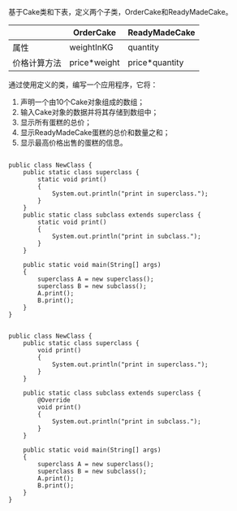 
基于Cake类和下表，定义两个子类，OrderCake和ReadyMadeCake。

||OrderCake|ReadyMadeCake|
|----|----|----|
|属性|weightInKG|quantity|
|价格计算方法|price*weight|price*quantity|

通过使用定义的类，编写一个应用程序，它将：
1. 声明一个由10个Cake对象组成的数组；
2. 输入Cake对象的数据并将其存储到数组中；
3. 显示所有蛋糕的总价；
4. 显示ReadyMadeCake蛋糕的总价和数量之和；
5. 显示最高价格出售的蛋糕的信息。

```

public class NewClass { 
	public static class superclass { 
		static void print() 
		{ 
			System.out.println("print in superclass."); 
		} 
	} 
	public static class subclass extends superclass { 
		static void print() 
		{ 
			System.out.println("print in subclass."); 
		} 
	} 

	public static void main(String[] args) 
	{ 
		superclass A = new superclass(); 
		superclass B = new subclass(); 
		A.print(); 
		B.print(); 
	} 
} 
```

```

public class NewClass { 
	public static class superclass { 
		void print() 
		{ 
			System.out.println("print in superclass."); 
		} 
	} 

	public static class subclass extends superclass { 
		@Override
		void print() 
		{ 
			System.out.println("print in subclass."); 
		} 
	} 

	public static void main(String[] args) 
	{ 
		superclass A = new superclass(); 
		superclass B = new subclass(); 
		A.print(); 
		B.print(); 
	} 
} 
```
